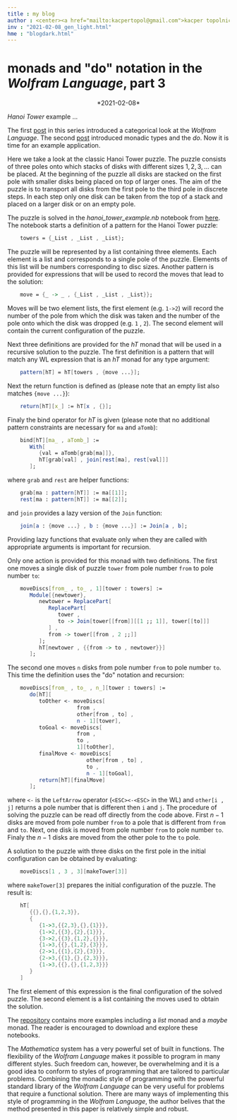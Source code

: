 ```yaml
---
title : my blog
author : <center><a href="mailto:kacpertopol@gmail.com">kacper topolnicki</a></br><a href="mailto:kacpertopol@gmail.com">kacpertopol@gmail.com</a><center>
inv : "2021-02-08_gen_light.html"
hme : "blogdark.html"
---
```



# monads and "do" notation in the *Wolfram Language*, part 3
<center>
*2021-02-08*
</center>

*Hanoi Tower* example ...



The first 
<a id = "NCE" href = https://kacpertopol.github.io/myblog/2021-01-31_gen_light.html>post</a>
in this series introduced a categorical look at the *Wolfram Language*.
The second
<a id = "NCE" href =https://kacpertopol.github.io/myblog/2021-02-04_gen_light.html>post</a>
introduced monadic types and the *do*. Now it is time for an example application.


Here we take a look at the classic Hanoi Tower puzzle. The puzzle
consists of three poles onto which stacks of disks with different sizes
$1 , 2 , 3 , \ldots$ can be placed. At the beginning of the puzzle all
disks are stacked on the first pole with smaller disks being placed on
top of larger ones. The aim of the puzzle is to transport all disks from
the first pole to the third pole in discrete steps. In each step only
one disk can be taken from the top of a stack and placed on a larger
disk or on an empty pole.

The puzzle is solved in the *hanoi_tower_example.nb* notebook from
<a id = "NCE" href = https://gitlab.com/kacpertopolnicki/wlmonad>here</a>. 
The notebook starts a definition of a pattern for the Hanoi
Tower puzzle:

```Mathematica
    towers = {_List , _List , _List};
```

The puzzle will be represented by a list containing three elements. Each
element is a list and corresponds to a single pole of the puzzle.
Elements of this list will be numbers corresponding to disc sizes.
Another pattern is provided for expressions that will be used to record
the moves that lead to the solution:

```Mathematica
    move = {_ -> _ , {_List , _List , _List}};
```

Moves will be two element lists, the first element (e.g. `1->2`) will
record the number of the pole from which the disk was taken and the
number of the pole onto which the disk was dropped (e.g. `1` , `2`). The
second element will contain the current configuration of the puzzle.

Next three definitions are provided for the *hT* monad that will be used
in a recursive solution to the puzzle. The first definition is a pattern
that will match any WL expression that is an *hT* monad for any type
argument:

```Mathematica
    pattern[hT] = hT[towers , {move ...}];
```

Next the return function is defined as (please note that an empty list
also matches `{move ...}`):

```Mathematica
    return[hT][x_] := hT[x , {}];
```

Finaly the bind operator for *hT* is given (please note that no
additional pattern constraints are necessary for `ma` and `aTomb`):

```Mathematica
    bind[hT][ma_ , aTomb_] := 
       With[
          {val = aTomb[grab[ma]]}, 
          hT[grab[val] , join[rest[ma], rest[val]]]
       ];
```

where `grab` and `rest` are helper functions:

```Mathematica
    grab[ma : pattern[hT]] := ma[[1]];
    rest[ma : pattern[hT]] := ma[[2]];
```	

and `join` provides a lazy version of the `Join` function:

```Mathematica
    join[a : {move ...} , b : {move ...}] := Join[a , b];
```	

Providing lazy functions that evaluate only when they are called with
appropriate arguments is important for recursion.

Only one action is provided for this monad with two definitions. The
first one moves a single disk of puzzle `tower` from pole number `from`
to pole number `to`:

```Mathematica
    moveDiscs[from_ , to_ , 1][tower : towers] :=
       Module[{newtower},
          newtower = ReplacePart[
             ReplacePart[
                tower , 
                to -> Join[tower[[from]][[1 ;; 1]], tower[[to]]]
             ] , 
             from -> tower[[from , 2 ;;]]
          ];
          hT[newtower , {{from -> to , newtower}}]
       ];
```	   

The second one moves `n` disks from pole number `from` to pole number
`to`. This time the definition uses the "do\" notation and recursion:

```Mathematica
    moveDiscs[from_ , to_ , n_][tower : towers] :=
       do[hT][
          toOther <- moveDiscs[
                      from , 
                      other[from , to] , 
                      n - 1][tower],
          toGoal <- moveDiscs[
                      from , 
                      to , 
                      1][toOther],
          finalMove <- moveDiscs[
                         other[from , to] , 
                         to , 
                         n - 1][toGoal],
          return[hT][finalMove]
       ];
```	   

where `<-` is the `LeftArrow` operator (`<ESC><-<ESC>` in the WL) and
`other[i , j]` returns a pole number that is different then `i` and `j`.
The procedure of solving the puzzle can be read off directly from the
code above. First $n-1$ disks are moved from pole number `from` to a
pole that is different from `from` and `to`. Next, one disk is moved
from pole number `from` to pole number `to`. Finaly the $n-1$ disks are
moved from the other pole to the `to` pole.

A solution to the puzzle with three disks on the first pole in the
initial configuration can be obtained by evaluating:

```Mathematica
    moveDiscs[1 , 3 , 3][makeTower[3]]
```	

where `makeTower[3]` prepares the initial configuration of the puzzle.
The result is:

```Mathematica
    hT[
       {{},{},{1,2,3}},
       {
          {1->3,{{2,3},{},{1}}},
          {1->2,{{3},{2},{1}}},
          {3->2,{{3},{1,2},{}}},
          {1->3,{{},{1,2},{3}}},
          {2->1,{{1},{2},{3}}},
          {2->3,{{1},{},{2,3}}},
          {1->3,{{},{},{1,2,3}}}
       }
    ]
```	

The first element of this expression is the final configuration of the
solved puzzle. The second element is a list containing the moves used to
obtain the solution.

The 
<a id = "NCE" href = https://gitlab.com/kacpertopolnicki/wlmonad>repository</a>
contains more examples including a *list* monad and a
*maybe* monad. The reader is encouraged to download and explore these
notebooks.

The *Mathematica* system has a very powerful set of built
in functions. The flexibility of the *Wolfram Language* makes it
possible to program in many different styles. Such freedom can, however,
be overwhelming and it is a good idea to conform to styles of
programming that are tailored to particular problems. Combining the
monadic style of programming with the powerful standard library of the
*Wolfram Language* can be very useful for problems that require a
functional solution. There are many ways of implementing this style of
programming in the *Wolfram Language*, the author belives that the
method presented in this paper is relatively simple and robust.


